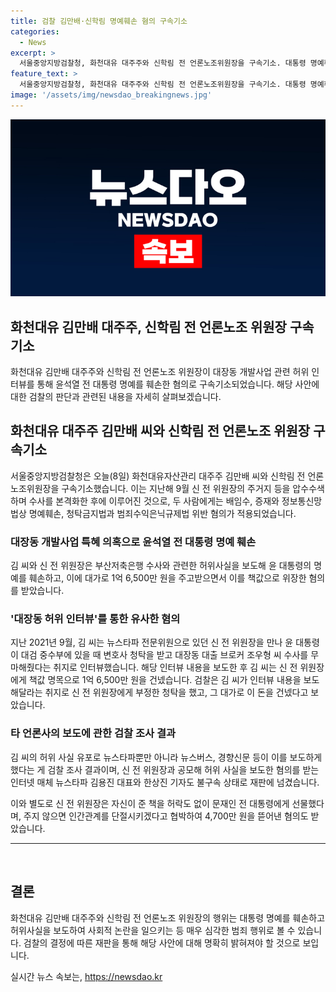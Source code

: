 ```yaml
---
title: 검찰 김만배·신학림 명예훼손 혐의 구속기소
categories:
  - News
excerpt: >
  서울중앙지방검찰청, 화천대유 대주주와 신학림 전 언론노조위원장을 구속기소. 대통령 명예훼손 등 혐의로 법정 불구속 상태로 이른바 대장동 허위 인터뷰 의혹과 관련해 검찰이 자세한 내용을 전달했다. 김만배 씨와 신학림 전 언론노조위원장은 명예훼손, 청탁금지법 위반 등의 혐의가 있으며, 검찰이 관련 매체와 기자도 재판에 넘겼다고 전해졌다.
feature_text: >
  서울중앙지방검찰청, 화천대유 대주주와 신학림 전 언론노조위원장을 구속기소. 대통령 명예훼손 등 혐의로 법정 불구속 상태로 이른바 대장동 허위 인터뷰 의혹과 관련해 검찰이 자세한 내용을 전달했다. 김만배 씨와 신학림 전 언론노조위원장은 명예훼손, 청탁금지법 위반 등의 혐의가 있으며, 검찰이 관련 매체와 기자도 재판에 넘겼다고 전해졌다.
image: '/assets/img/newsdao_breakingnews.jpg'
---
```


<p><img src="/assets/img/newsdao_breakingnews.jpg" alt="ontimetimes 속보" /></p>

<h2>화천대유 김만배 대주주, 신학림 전 언론노조 위원장 구속기소</h2>

<p data-ke-size="size16">화천대유 김만배 대주주와 신학림 전 언론노조 위원장이 대장동 개발사업 관련 허위 인터뷰를 통해 윤석열 전 대통령 명예를 훼손한 혐의로 구속기소되었습니다. 해당 사안에 대한 검찰의 판단과 관련된 내용을 자세히 살펴보겠습니다.</p>

<h2 data-ke-size="size26">화천대유 대주주 김만배 씨와 신학림 전 언론노조 위원장 구속기소</h2>

<p data-ke-size="size16">서울중앙지방검찰청은 오늘(8일) 화천대유자산관리 대주주 김만배 씨와 신학림 전 언론노조위원장을 구속기소했습니다. 이는 지난해 9월 신 전 위원장의 주거지 등을 압수수색하며 수사를 본격화한 후에 이루어진 것으로, 두 사람에게는 배임수, 증재와 정보통신망법상 명예훼손, 청탁금지법과 범죄수익은닉규제법 위반 혐의가 적용되었습니다.</p>

<h3><b>대장동 개발사업 특혜 의혹으로 윤석열 전 대통령 명예 훼손</b></h3>

<p data-ke-size="size16">김 씨와 신 전 위원장은 부산저축은행 수사와 관련한 허위사실을 보도해 윤 대통령의 명예를 훼손하고, 이에 대가로 1억 6,500만 원을 주고받으면서 이를 책값으로 위장한 혐의를 받았습니다.</p>

<h3><b>'대장동 허위 인터뷰'를 통한 유사한 혐의</b></h3>

<p data-ke-size="size16">지난 2021년 9월, 김 씨는 뉴스타파 전문위원으로 있던 신 전 위원장을 만나 윤 대통령이 대검 중수부에 있을 때 변호사 청탁을 받고 대장동 대출 브로커 조우형 씨 수사를 무마해줬다는 취지로 인터뷰했습니다. 해당 인터뷰 내용을 보도한 후 김 씨는 신 전 위원장에게 책값 명목으로 1억 6,500만 원을 건넸습니다. 검찰은 김 씨가 인터뷰 내용을 보도해달라는 취지로 신 전 위원장에게 부정한 청탁을 했고, 그 대가로 이 돈을 건넸다고 보았습니다.</p>

<h3><b>타 언론사의 보도에 관한 검찰 조사 결과</b></h3>

<p data-ke-size="size16">김 씨의 허위 사실 유포로 뉴스타파뿐만 아니라 뉴스버스, 경향신문 등이 이를 보도하게 했다는 게 검찰 조사 결과이며, 신 전 위원장과 공모해 허위 사실을 보도한 혐의를 받는 인터넷 매체 뉴스타파 김용진 대표와 한상진 기자도 불구속 상태로 재판에 넘겼습니다.</p>

<p data-ke-size="size16">이와 별도로 신 전 위원장은 자신이 준 책을 허락도 없이 문재인 전 대통령에게 선물했다며, 주지 않으면 인간관계를 단절시키겠다고 협박하여 4,700만 원을 뜯어낸 혐의도 받았습니다.</p>

<hr>

<p data-ke-size="size16">&nbsp;</p>

<h2 data-ke-size="size26">결론</h2>

<p data-ke-size="size16">화천대유 김만배 대주주와 신학림 전 언론노조 위원장의 행위는 대통령 명예를 훼손하고 허위사실을 보도하여 사회적 논란을 일으키는 등 매우 심각한 범죄 행위로 볼 수 있습니다. 검찰의 결정에 따른 재판을 통해 해당 사안에 대해 명확히 밝혀져야 할 것으로 보입니다.</p>
실시간 뉴스 속보는, <a href="https://newsdao.kr" rel="dofollow">https://newsdao.kr</a>



